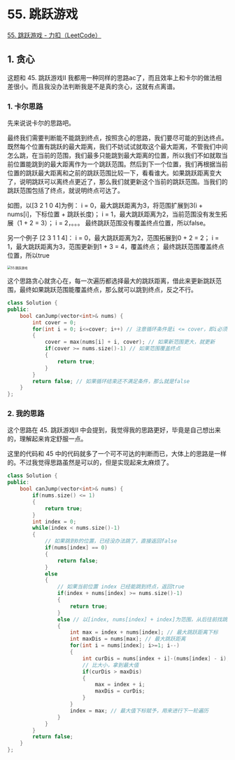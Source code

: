 # 55. 跳跃游戏

[55. 跳跃游戏 - 力扣（LeetCode）](https://leetcode.cn/problems/jump-game/)



## 1. 贪心

这题和 45. 跳跃游戏Ⅱ 我都用一种同样的思路ac了，而且效率上和卡尔的做法相差很小。而且我没办法判断我是不是真的贪心，这就有点离谱。



### 1. 卡尔思路

先来说说卡尔的思路吧。

最终我们需要判断能不能跳到终点，按照贪心的思路，我们要尽可能的到达终点。既然每个位置有跳跃的最大距离，我们不妨试试就取这个最大距离，不管我们中间怎么跳，在当前的范围，我们最多只能跳到最大距离的位置，所以我们不如就取当前位置能跳到的最大距离作为一个跳跃范围。然后到下一个位置，我们再根据当前位置的跳跃最大距离和之前的跳跃范围比较一下，看看谁大。如果跳跃距离变大了，说明跳跃可以离终点更近了，那么我们就更新这个当前的跳跃范围。当我们的跳跃范围包括了终点，就说明终点可达了。

如图，以[3 2 1 0 4]为例：
i = 0，最大跳跃距离为3，将范围扩展到3(i + nums[i]，下标位置 + 跳跃长度)；
i = 1，最大跳跃距离为2，当前范围没有发生拓展（1 + 2 = 3）；
i = 2，。。。
最终跳跃范围没有覆盖终点位置，所以false。

另一个例子 [2 3 1 1 4]：
i = 0，最大跳跃距离为2，范围拓展到0 + 2 = 2；
i = 1，最大跳跃距离为3，范围更新到1 + 3 = 4，覆盖终点；
最终跳跃范围覆盖终点位置，所以true

<img src="https://img-blog.csdnimg.cn/20201124154758229.png" alt="55.跳跃游戏" style="zoom:50%;" />

这个思路贪心就贪心在，每一次遍历都选择最大的跳跃距离，借此来更新跳跃范围，最终如果跳跃范围能覆盖终点，那么就可以跳到终点，反之不行。

```c++
class Solution {
public:
    bool canJump(vector<int>& nums) {
        int cover = 0;
        for(int i = 0; i<=cover; i++) // 注意循环条件是i <= cover，即i必须小于跳跃范围右边界
        {
            cover = max(nums[i] + i, cover); // 如果新范围更大，就更新
            if(cover >= nums.size()-1) // 如果范围覆盖终点
            {
                return true;
            }
        }
        return false; // 如果循环结束还不满足条件，那么就是false
    }
};
```



### 2. 我的思路

这个思路在 45. 跳跃游戏Ⅱ 中会提到，我觉得我的思路更好，毕竟是自己想出来的，理解起来肯定舒服一点。

这里的代码和 45 中的代码就多了一个可不可达的判断而已，大体上的思路是一样的。不过我觉得思路虽然是可以的，但是实现起来太麻烦了。

```c++
class Solution {
public:
    bool canJump(vector<int>& nums) {
        if(nums.size() <= 1)
        {
            return true;
        }
        int index = 0;
        while(index < nums.size()-1)
        {
            // 如果跳到0的位置，已经没办法跳了，直接返回false
            if(nums[index] == 0)
            {
                return false;
            }
            else
            {
                // 如果当前位置 index 已经能跳到终点，返回true
                if(index + nums[index] >= nums.size()-1)
                {
                    return true;
                }
                else // 以[index, nums[index] + index]为范围，从后往前找跳跃最大距离的下标
                {
                    int max = index + nums[index]; // 最大跳跃距离下标
                    int maxDis = nums[max]; // 最大跳跃距离
                    for(int i = nums[index]; i>=1; i--)
                    {
                        int curDis = nums[index + i]-(nums[index] - i); // 制作相对值，以下标nums[index] + index 为参照，在前面的跳跃距离都需要减去距离右边界的大小
                        // 比大小，拿到最大值
                        if(curDis > maxDis)
                        {
                            max = index + i;
                            maxDis = curDis;
                        }
                    }
                    index = max; // 最大值下标赋予，用来进行下一轮遍历
                }
            }
        }
        return false;
    }
};
```

